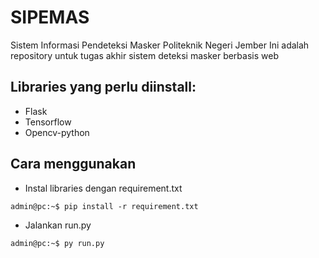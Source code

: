 # SIPEMAS

Sistem Informasi Pendeteksi Masker Politeknik Negeri Jember
Ini adalah repository untuk tugas akhir sistem deteksi masker berbasis web

## Libraries yang perlu diinstall:

- Flask
- Tensorflow
- Opencv-python

## Cara menggunakan

- Instal libraries dengan requirement.txt

```console
admin@pc:~$ pip install -r requirement.txt
```

- Jalankan run.py

```console
admin@pc:~$ py run.py
```
